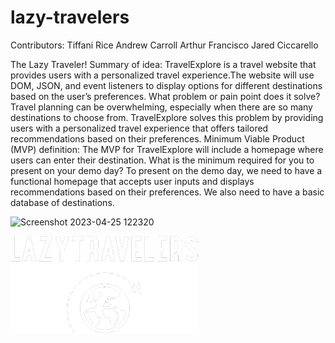 # lazy-travelers

Contributors: 
Tiffani Rice
Andrew Carroll
Arthur Francisco
Jared Ciccarello

The Lazy Traveler!
Summary of idea:
TravelExplore is a travel website that provides users with a personalized travel experience.The website will use DOM, JSON, and event listeners to display options for different destinations based on the user’s preferences.
What problem or pain point does it solve?             Travel planning can be overwhelming, especially when there are so many destinations to choose from. TravelExplore solves this problem by providing users with a personalized travel experience that offers tailored recommendations based on their preferences.
Minimum Viable Product (MVP) definition:
The MVP for TravelExplore will include a homepage where users can enter their destination.
What is the minimum required for you to present on your demo day?
To present on the demo day, we need to have a functional homepage that accepts user inputs and displays recommendations based on their preferences. We also need to have a basic database of destinations.

![Screenshot 2023-04-25 122320](https://user-images.githubusercontent.com/126429063/234956378-5da3b543-9847-4083-a546-613b2f808f3f.png)


![Lazy Logo](img/LazyLogo.png)